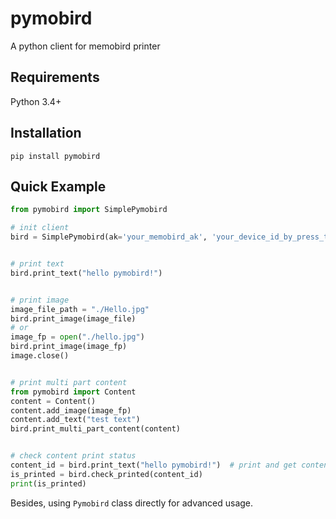 # pymobird
A python client for memobird printer

## Requirements
Python 3.4+
## Installation

```
pip install pymobird
```


## Quick Example

```python
from pymobird import SimplePymobird

# init client
bird = SimplePymobird(ak='your_memobird_ak', 'your_device_id_by_press_twice')


# print text
bird.print_text("hello pymobird!")


# print image
image_file_path = "./Hello.jpg"
bird.print_image(image_file)
# or
image_fp = open("./hello.jpg")
bird.print_image(image_fp)
image.close()


# print multi part content
from pymobird import Content
content = Content()
content.add_image(image_fp)
content.add_text("test text")
bird.print_multi_part_content(content)


# check content print status
content_id = bird.print_text("hello pymobird!")  # print and get content_id
is_printed = bird.check_printed(content_id)  
print(is_printed)

```
Besides, using ```Pymobird``` class directly for advanced usage. 
